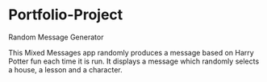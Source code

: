 # Portfolio-Project
Random Message Generator

This Mixed Messages app randomly produces a message based on Harry Potter fun each time it is run.
It displays a message which randomly selects a house, a lesson and a character.

